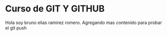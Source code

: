 # Curso de GIT Y GITHUB
Hola soy bruno elias ramirez romero.
Agregando mas contenido para probar el git push
